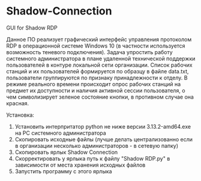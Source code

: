 # Shadow-Connection

GUI for Shadow RDP

Данное ПО реализует графический интерфейс управления протоколом RDP в операционной системе Windows 10 (в частности используется возможность теневого подключения).
Задача упростить работу системного администратора в плане удаленной технической поддержки пользователей в контуре локальной сети организации. 
Список рабочих станций и их пользователей формируется по образцу в файле data.txt, пользователи группируются по признаку принадлежности к отделу.
В режиме реального времени происходит опрос рабочих станций на предмет их доступности и наличия активной сессии пользователя, о чем символизирует зеленое состояние кнопки, в противном случае она красная.

Установка:
1. Установить интерпритатор python не ниже версии 3.13.2-amd64.exe на PC системного администратора
2. Скопировать исходные файлы (лучше делать централизованно если в организации несколько администраторов - в сетевую папку)
3. Скопировать ярлык Shadow Connection
4. Скорректировать у ярлыка путь к файлу "Shadow RDP.py" в зависимости от места хранения исходных файлов
5. Запустить программу с этого ярлыка

